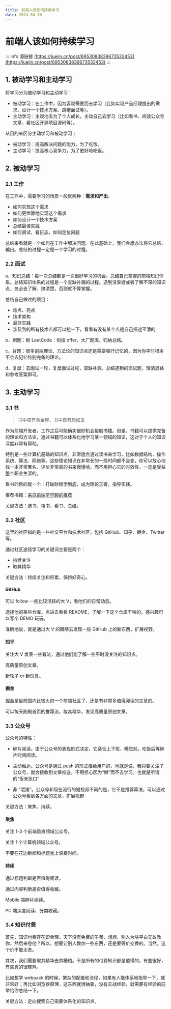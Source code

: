 ```yaml
---
title: 前端人该如何持续学习
date: 2024-04-10
---
```


# 前端人该如何持续学习

::: info 源链接
[https://juejin.cn/post/6953083839673532453](https://juejin.cn/post/6953083839673532453)
:::



## 1. 被动学习和主动学习

将学习分为被动学习和主动学习：

- 被动学习：在工作中，因为客观需要而去学习（比如实现产品经理提出的需求、设计一个技术方案、跳槽面试等）。
- 主动学习：主观地去为了个人成长，主动自己去学习（比如看书、阅读公众号文章、看社区开源项目源码等）。

从目的来区分主动学习和被动学习：

- 被动学习：提高解决问题的能力，为了吃饭。
- 主动学习：提高核心竞争力，为了更好地吃饭。



## 2. 被动学习

### 2.1 工作

在工作中，需要学习的场景一般就两种：**需求和产出**。

- 如何实现这个需求
- 如何更优雅地实现这个需求
- 如何设计一个技术方案
- 总结最佳实践
- 如何调试、看日志，如何定位问题

总结来看就是一个如何在工作中解决问题。在此基础上，我们会想办法将它总结、输出。总结的过程一定是一个学习的过程。



### 2.2 面试

a、知识总结：每一次总结都是一次很好学习的机会。总结自己掌握的前端知识体系。总结知识体系的过程是一个查缺补漏的过程。遇到没掌握或者了解不深的知识点，务必去了解、搞清楚，否则就不算掌握。

总结自己做过的项目：

- 难点、亮点
- 技术架构
- 最佳实践
- 涉及到的所有技术点都可以挖一下，看看有没有某个点是自己描述不清的

b、刷题：刷 LeetCode：剑指 offer、大厂题库、归纳总结。

c、背题：很多前端理论、方法论的知识点还是需要强行记忆的，因为你平时根本不会去记忆特别完备的理论。

d、复盘：去面试一轮，复盘面试过程，查缺补漏。总结遇到的面试题，理清思路和参考答案即可。



## 3. 主动学习

### 3.1 书

> 书中自有黄金屋，书中自有颜如玉

作为前端开发者，工作之后可能确实很好机会接触书籍。但是，书籍可以提供完备的理论和方法论，通过书籍可以体系化地学习某一领域的知识，这对于个人的知识深度非常有帮助。

特别是一些计算机基础的知识点，非常适合通过读书来学习，比如数据结构、操作系统、算法、网络等。这些理论知识在非常长的一段时间都不会变，你可以放心地找一本非常著名、评价非常高的书来慢慢啃，而不用担心它的时效性，一定是受益整个职业生涯的。

看书的目的就一个：打破砂锅学到底，成为理论王者，指导实践。

推荐书籍：[来自前端早早聊的推荐](https://www.yuque.com/zaotalk/books)

关键方法：选书、屯书、看书、总结。



### 3.2 社区

这里的社区指的是一些社交平台和技术社区，包括 GitHub、知乎、掘金、Twitter 等。

通过社区途径学习的关键词主要是两个：

- 持续关注
- 取其精华

关键方法：持续关注和积累，保持好奇心。

#### GitHub

可以 follow 一些比较活跃的大 V，看他们的日常动态。

选择他的某些仓库，点进去看看 README，了解一下这个仓库干啥的，感兴趣可以写个 DEMO 玩玩。

准确地说，就是通过大 V 的眼睛去发现一些 GitHub 上的新东西，扩展视野。

#### 知乎

关注大 V 发表一些看法，通过他们能了解一些平时没关注的知识点。

高质量原创文章。

新轮子 or 新玩具。

#### 掘金

掘金是目前国内比较火的一个前端社区了，还是有非常多值得阅读的文章的。

可以每天刷刷首页的推荐流，取其精华，发现高质量原创文章。



### 3.3 公众号

公众号的特性：

- 碎片阅读。由于公众号的表现形式决定，它适合上下班，睡觉前，吃饭后等碎片时间阅读。

- 主动触达。公众号是通过 push 的形式推给用户的，也就是说，我只要关注了公众号，就会接收到文章推送，不用担心因为“懒”而不去学习。也就是所谓的“饭来张口”

- 非 “喂猪”。公众号和现在流行的短视频不同的是，它不是推荐算法，可以通过公众号看到各方面的文章，扩展视野

关键方法：聚焦、持续。

#### 聚焦

关注 1-3 个前端垂直领域公众号。

关注 1 个计算机领域公众号。

不要在花边新闻和标题党上浪费时间。

#### 持续

通过标题判断是否值得阅读。

通过内容判断是否值得收藏。

Mobile 端碎片阅读。

PC 端深度阅读、分类收藏。



### 3.4 知识付费

首先，知识付费存在即合理。天下没有免费的午餐，想想，别人为啥平白无故教你，然后来卷他？所以，想要让别人教你一些东西，还是要等价交换的。当然，这个价不能太贵。

其次，我们需要取其精华去其糟粕。不是所有的付费知识都是值得的，有些很好，有些真的很辣鸡。

比如想学 webpack 的时候，繁杂的配置和流程，如果有人能体系地指导一下，就非常好；再比如浏览器原理，这东西就很抽象，没有实战经验，就需要有经验的前辈给你总结一下。

关键方法：定向搜索自己需要体系化的知识点。



